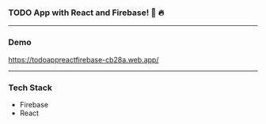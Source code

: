 ### TODO App with React and Firebase! 🚀 🔥
---

### Demo
https://todoappreactfirebase-cb28a.web.app/

---

### Tech Stack
- Firebase
- React